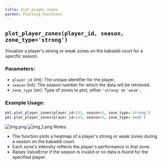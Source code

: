 ```yaml
---
title: plot_player_zones
parent: Plotting_Functions
---
```

## `plot_player_zones(player_id, season, zone_type='strong')`

Visualize a player's strong or weak zones on the kabaddi court for a specific season.

### Parameters:
- `player_id` (int): The unique identifier for the player.
- `season` (int): The season number for which the data will be retrieved.
- `zone_type` (str): Type of zones to plot, either `'strong'` or `'weak'`.

### Example Usage:
```python
pkl.plot_player_zones(player_id=143, season=5, zone_type='strong')
pkl.plot_player_zones(player_id=143, season=5, zone_type='weak')
```
![img.png](/assest/images/plotting-fns-outputs/img.png)
![img_1.png](img_1.png)
Notes:
 - The function plots a heatmap of a player's strong or weak zones during a season on the kabaddi court.
 - Each zone's intensity reflects the player's performance in that zone.
 - Raises ValueError if the season is invalid or no data is found for the specified player.